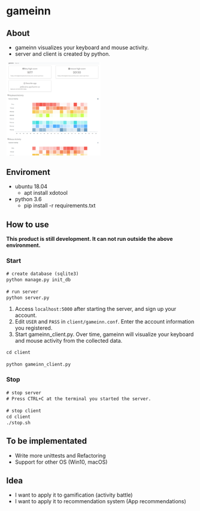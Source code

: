 # gameinn

## About

* gameinn visualizes your keyboard and mouse activity.
* server and client is created by python.

<img src="img/gameinn.png" width=50%>

## Enviroment

* ubuntu 18.04
  * apt install xdotool
* python 3.6
  * pip install -r requirements.txt

## How to use

**This product is still development. It can not run outside the above environment.**

### Start

```
# create database (sqlite3)
python manage.py init_db

# run server
python server.py
```

1. Access ``localhost:5000`` after starting the server, and sign up your account.
1. Edit ``USER`` and ``PASS`` in ``client/gameinn.conf``. Enter the account information you registered.
1. Start gameinn_client.py. Over time, gameinn will visualize your keyboard and mouse activity from the collected data.

```
cd client

python gameinn_client.py
```

### Stop

```
# stop server
# Press CTRL+C at the terminal you started the server.

# stop client
cd client
./stop.sh
```

## To be implementated

* Write more unittests and Refactoring
* Support for other OS (Win10, macOS)

## Idea

* I want to apply it to gamification (activity battle)
* I want to apply it to recommendation system (App recommendations)
